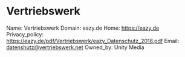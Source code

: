 
# Vertriebswerk

Name: Vertriebswerk
Domain: eazy.de
Home: https://eazy.de
Privacy_policy: https://eazy.de/pdf/Vertriebswerk/eazy_Datenschutz_2018.pdf
Email: datenshutz@vertriebswerk.net
Owned_by: Unity Media
